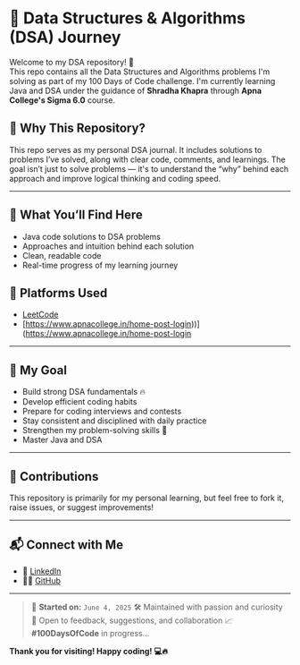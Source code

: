 # 🧠 Data Structures & Algorithms (DSA) Journey

Welcome to my DSA repository! 🚀  
This repo contains all the Data Structures and Algorithms problems I'm solving as part of my 100 Days of Code challenge. I'm currently learning Java and DSA under the guidance of **Shradha Khapra** through **Apna College's Sigma 6.0** course.


## 🚀 Why This Repository?

This repo serves as my personal DSA journal. It includes solutions to problems I’ve solved, along with clear code, comments, and learnings. The goal isn’t just to solve problems — it's to understand the “why” behind each approach and improve logical thinking and coding speed.

---

## 🧩 What You’ll Find Here

- Java code solutions to DSA problems  
- Approaches and intuition behind each solution  
- Clean, readable code 
- Real-time progress of my learning journey

## 📌 Platforms Used

- [LeetCode](https://leetcode.com/)
- [https://www.apnacollege.in/home-post-login))](https://www.apnacollege.in/home-post-login
---

## 🚀 My Goal

- Build strong DSA fundamentals 🔥 
- Develop efficient coding habits  
- Prepare for coding interviews and contests  
- Stay consistent and disciplined with daily practice  
- Strengthen my problem-solving skills 💪    
- Master Java and DSA  

---

## 🤝 Contributions

This repository is primarily for my personal learning, but feel free to fork it, raise issues, or suggest improvements!

---

## 📬 Connect with Me

- 💼 [LinkedIn](https://www.linkedin.com/in/lavanya-chaudhari-377580323?utm_source=share&utm_campaign=share_via&utm_content=profile&utm_medium=android_app)
- 🧑‍💻 [GitHub](https://github.com/LavanyaC04)

---

> 📅 **Started on:** `June 4, 2025`
> 🛠️ Maintained with passion and curiosity  
> 💬 Open to feedback, suggestions, and collaboration
> 📈 **#100DaysOfCode** in progress...

**Thank you for visiting! Happy coding! 💻🔥**
